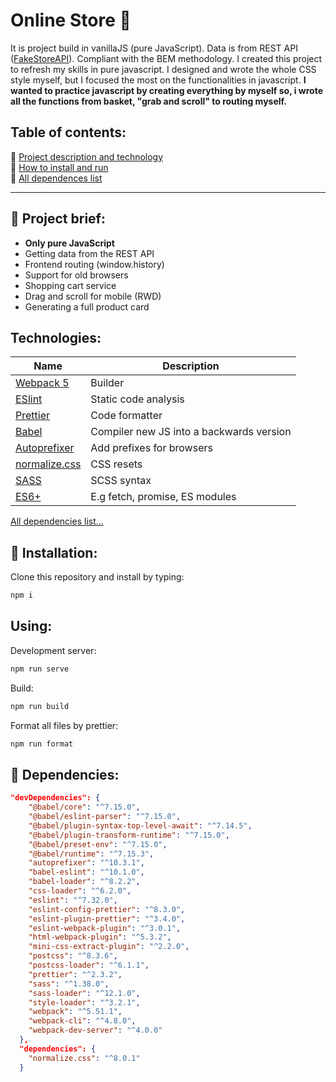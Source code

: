 # Online Store 🛒

It is project build in vanillaJS (pure JavaScript). Data is from REST API ([FakeStoreAPI](https://fakestoreapi.com)). Compliant with the BEM methodology. I created this project to refresh my skills in pure javascript. I designed and wrote the whole CSS style myself, but I focused the most on the functionalities in javascript. **I wanted to practice javascript by creating everything by myself so, i wrote all the functions from basket, "grab and scroll" to routing myself.**

## Table of contents:

📝 [Project description and technology](#-project-brief)  
💾 [How to install and run](#-installation)  
📁 [All dependences list](#-installation)

---

## 📝 Project brief:

- **Only pure JavaScript**
- Getting data from the REST API
- Frontend routing (window.history)
- Support for old browsers
- Shopping cart service
- Drag and scroll for mobile (RWD)
- Generating a full product card

## Technologies:

| Name                                                      | Description                              |
| --------------------------------------------------------- | ---------------------------------------- |
| [Webpack 5](https://webpack.js.org/)                      | Builder                                  |
| [ESlint](https://eslint.org/)                             | Static code analysis                     |
| [Prettier](https://prettier.io/)                          | Code formatter                           |
| [Babel](https://babeljs.io/)                              | Compiler new JS into a backwards version |
| [Autoprefixer](https://github.com/postcss/autoprefixer)   | Add prefixes for browsers                |
| [normalize.css](https://github.com/necolas/normalize.css) | CSS resets                               |
| [SASS](https://github.com/sass/dart-sass)                 | SCSS syntax                              |
| [ES6+](https://262.ecma-international.org/6.0/)           | E.g fetch, promise, ES modules           |

[All dependencies list...](https://github.com/sebast4an/online-store-vanillaJS#-dependencies)

## 💾 Installation:

Clone this repository and install by typing:

```bash
npm i
```

## Using:

Development server:

```bash
npm run serve
```

Build:

```bash
npm run build
```

Format all files by prettier:

```bash
npm run format
```

## 📁 Dependencies:

```json
"devDependencies": {
    "@babel/core": "^7.15.0",
    "@babel/eslint-parser": "^7.15.0",
    "@babel/plugin-syntax-top-level-await": "^7.14.5",
    "@babel/plugin-transform-runtime": "^7.15.0",
    "@babel/preset-env": "^7.15.0",
    "@babel/runtime": "^7.15.3",
    "autoprefixer": "^10.3.1",
    "babel-eslint": "^10.1.0",
    "babel-loader": "^8.2.2",
    "css-loader": "^6.2.0",
    "eslint": "^7.32.0",
    "eslint-config-prettier": "^8.3.0",
    "eslint-plugin-prettier": "^3.4.0",
    "eslint-webpack-plugin": "^3.0.1",
    "html-webpack-plugin": "^5.3.2",
    "mini-css-extract-plugin": "^2.2.0",
    "postcss": "^8.3.6",
    "postcss-loader": "^6.1.1",
    "prettier": "^2.3.2",
    "sass": "^1.38.0",
    "sass-loader": "^12.1.0",
    "style-loader": "^3.2.1",
    "webpack": "^5.51.1",
    "webpack-cli": "^4.8.0",
    "webpack-dev-server": "^4.0.0"
  },
  "dependencies": {
    "normalize.css": "^8.0.1"
  }
```
